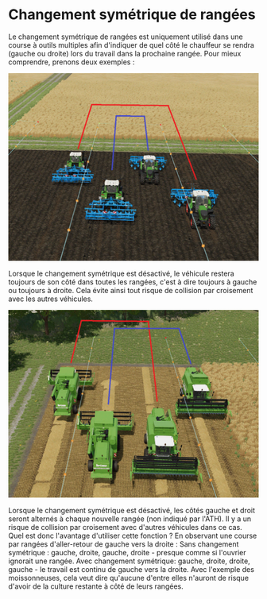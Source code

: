 # Changement symétrique de rangées


Le changement symétrique de rangées est uniquement utilisé dans une course à outils multiples afin d'indiquer de quel côté le chauffeur se rendra (gauche ou droite) lors du travail dans la prochaine rangée.
Pour mieux comprendre, prenons deux exemples :


![Image](../assets/images/regularchange_0_0_1020_765.png)


Lorsque le changement symétrique est désactivé, le véhicule restera toujours de son côté dans toutes les rangées, c'est à dire toujours à gauche ou toujours à droite.
Cela évite ainsi tout risque de collision par croisement avec les autres véhicules.


![Image](../assets/images/symetricchange_0_0_1020_765.png)


Lorsque le changement symétrique est désactivé, les côtés gauche et droit seront alternés à chaque nouvelle rangée (non indiqué par l'ATH).
Il y a un risque de collision par croisement avec d'autres véhicules dans ce cas.
Quel est donc l'avantage d'utiliser cette fonction ?
En observant une course par rangées d'aller-retour de gauche vers la droite :
Sans changement symétrique : gauche, droite, gauche, droite - presque comme si l'ouvrier ignorait une rangée.
Avec changement symétrique: gauche, droite, droite, gauche - le travail est continu de gauche vers la droite.
Avec l'exemple des moissonneuses, cela veut dire qu'aucune d'entre elles n'auront de risque d'avoir de la culture restante à côté de leurs rangées.


